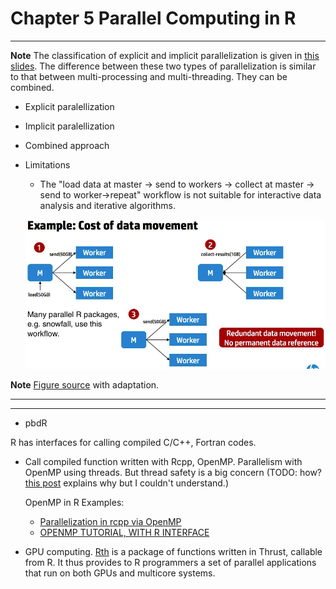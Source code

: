 # Chapter 5 Parallel Computing in R

---

**Note** The classification of explicit and implicit parallelization is given in [this slides](http://www.labs.hpe.com/research/systems-research/R-workshop/luke-talk1.pdf). The difference between these two types of parallelization is similar to that between multi-processing and multi-threading. They can be combined.

- Explicit paralellization

- Implicit paralellization

- Combined approach

- Limitations

  * The "load data at master -> send to workers -> collect at master -> send to worker->repeat" workflow is not suitable for interactive data analysis and iterative algorithms.

  ![](./figures/cost_of_data_movement.jpg) 

**Note** [Figure source](http://www.labs.hpe.com/research/systems-research/R-workshop/Indrajit-talk5.pdf) with adaptation.

---

[^R_hpc_packages]: The CRAN page of [High-Performance and Parallel Computing with R](https://cran.r-project.org/web/views/HighPerformanceComputing.html) contains such a list of packages.
[^pnmath_archive]: Download the package from [here](http://homepage.stat.uiowa.edu/~luke/R/experimental/). This is the [demo](https://www.olcf.ornl.gov/wp-content/uploads/2011/07/Lecture3.pdf).

---

- pbdR

R has interfaces for calling compiled C/C++, Fortran codes. 

- Call compiled function written with Rcpp, OpenMP. Parallelism with OpenMP using threads. But thread safety is a big concern (TODO: how? [this post](https://wrathematics.github.io/RparallelGuide/#r-and-thread-safety) explains why but I couldn't understand.)

  OpenMP in R Examples:

    - [Parallelization in rcpp via OpenMP](https://wbnicholson.wordpress.com/2014/07/10/parallelization-in-rcpp-via-openmp/)
    - [OPENMP TUTORIAL, WITH R INTERFACE](https://matloff.wordpress.com/2015/01/16/openmp-tutorial-with-r-interface/)

- GPU computing. [Rth](https://github.com/Rth-org/Rth) is a package of functions written in Thrust, callable from R. It thus provides to R programmers a set of parallel applications that run on both GPUs and multicore systems.
